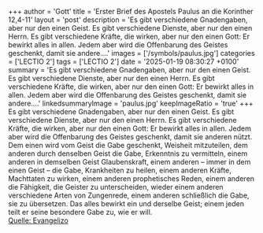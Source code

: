 +++
author = 'Gott'
title = 'Erster Brief des Apostels Paulus an die Korinther 12,4-11'
layout = 'post'
description = 'Es gibt verschiedene Gnadengaben, aber nur den einen Geist. Es gibt verschiedene Dienste, aber nur den einen Herrn. Es gibt verschiedene Kräfte, die wirken, aber nur den einen Gott: Er bewirkt alles in allen. Jedem aber wird die Offenbarung des Geistes geschenkt, damit sie andere....'
images = ['/symbols/paulus.jpg']
categories = ['LECTIO 2']
tags = ['LECTIO 2']
date = '2025-01-19 08:30:27 +0100'
summary = 'Es gibt verschiedene Gnadengaben, aber nur den einen Geist. Es gibt verschiedene Dienste, aber nur den einen Herrn. Es gibt verschiedene Kräfte, die wirken, aber nur den einen Gott: Er bewirkt alles in allen. Jedem aber wird die Offenbarung des Geistes geschenkt, damit sie andere....'
linkedsummaryImage = 'paulus.jpg'
keepImageRatio = 'true'
+++
Es gibt verschiedene Gnadengaben, aber nur den einen Geist.
Es gibt verschiedene Dienste, aber nur den einen Herrn.
Es gibt verschiedene Kräfte, die wirken, aber nur den einen Gott: Er bewirkt alles in allen.
Jedem aber wird die Offenbarung des Geistes geschenkt, damit sie anderen nützt.<!--more-->
Dem einen wird vom Geist die Gabe geschenkt, Weisheit mitzuteilen, dem anderen durch denselben Geist die Gabe, Erkenntnis zu vermitteln,
einem anderen in demselben Geist Glaubenskraft, einem anderen – immer in dem einen Geist – die Gabe, Krankheiten zu heilen,
einem anderen Kräfte, Machttaten zu wirken, einem anderen prophetisches Reden, einem anderen die Fähigkeit, die Geister zu unterscheiden, wieder einem anderen verschiedene Arten von Zungenrede, einem anderen schließlich die Gabe, sie zu übersetzen.
Das alles bewirkt ein und derselbe Geist; einem jeden teilt er seine besondere Gabe zu, wie er will.<br> [Quelle: Evangelizo](https://evangeliumtagfuertag.org/DE/gospel)
